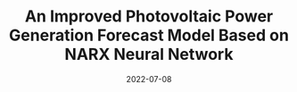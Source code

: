 ---
title: "An Improved Photovoltaic Power Generation Forecast Model Based on NARX Neural Network"
collection: publications
permalink: /publication/2022-07-08-IPSO-NARX
excerpt: ''
date: 2022-07-08
venue: '2022 4th International Conference on Intelligent Control, Measurement and Signal Processing (ICMSP)'
paperurl: 'https://ieeexplore.ieee.org/document/9859037'
citation: 'Y. Huang, W. Tao, D. Ye and G. Liao, "An Improved Photovoltaic Power Generation Forecast Model Based on NARX Neural Network," 2022 4th International Conference on Intelligent Control, Measurement and Signal Processing (ICMSP), Hangzhou, China, 2022, pp. 318-324, doi: 10.1109/ICMSP55950.2022.9859037.'
---